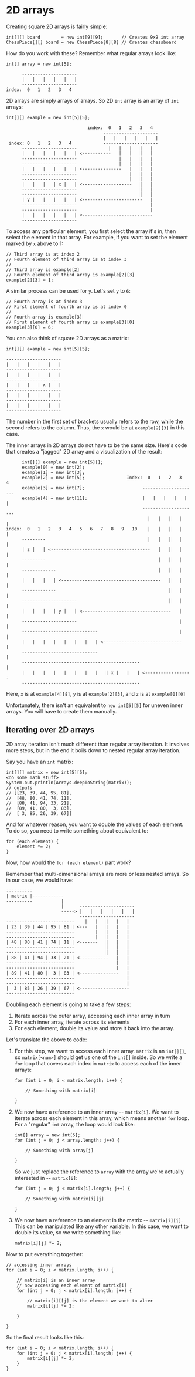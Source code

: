 # 2D arrays

Creating square 2D arrays is fairly simple:

    int[][] board        = new int[9][9];       // Creates 9x9 int array
    ChessPiece[][] board = new ChessPiece[8][8] // Creates chessboard

How do you work with these? Remember what regular arrays look like:

    int[] array = new int[5];

          ---------------------
          |   |   |   |   |   |
          ---------------------
    index:  0   1   2   3   4

2D arrays are simply arrays of arrays. So 2D `int` array is an array of `int`
arrays:

    int[][] example = new int[5][5];

                                   index:  0   1   2   3   4
                                         ---------------------
                                         |   |   |   |   |   |
     index: 0   1   2   3   4            ---------------------
          ---------------------            |   |   |   |   |
          |   |   |   |   |   | <-----------   |   |   |   |
          ---------------------                |   |   |   |
          ---------------------                |   |   |   |
          |   |   |   |   |   | <---------------   |   |   |
          ---------------------                    |   |   |
          ---------------------                    |   |   |
          |   |   |   | x |   | <-------------------   |   |
          ---------------------                        |   |
          ---------------------                        |   |
          | y |   |   |   |   | <-----------------------   |
          ---------------------                            |
          ---------------------                            |
          |   |   |   |   |   | <---------------------------
          ---------------------

To access any particular element, you first select the array it's in, then
select the element in that array. For example, if you want to set the element
marked by `x` above to 1:

    // Third array is at index 2
    // Fourth element of third array is at index 3
    //
    // Third array is example[2]
    // Fourth element of third array is example[2][3]
    example[2][3] = 1;

A similar process can be used for `y`. Let's set `y` to `6`:

    // Fourth array is at index 3
    // First element of fourth array is at index 0
    //
    // Fourth array is example[3]
    // First element of fourth array is example[3][0]
    example[3][0] = 6;

You can also think of square 2D arrays as a matrix:

    int[][] example = new int[5][5];

    ---------------------
    |   |   |   |   |   |
    ---------------------
    |   |   |   |   |   |
    ---------------------
    |   |   |   | x |   |
    ---------------------
    |   |   |   |   |   |
    ---------------------
    |   |   |   |   |   |
    ---------------------

The number in the first set of brackets usually refers to the row, while the
second refers to the column. Thus, the `x` would be at `example[2][3]` in this
case.

The inner arrays in 2D arrays do not have to be the same size. Here's code that
creates a "jagged" 2D array and a visualization of the result:

          int[][] example = new int[5][];
          example[0] = new int[2];
          example[1] = new int[3];
          example[2] = new int[5];                Index:  0   1   2   3   4
          example[3] = new int[7];                      ---------------------
          example[4] = new int[11];                     |   |   |   |   |   |
                                                        ---------------------
                                                          |   |   |   |   |
    index:  0   1   2   3   4   5   6   7   8   9   10    |   |   |   |   |
          ---------                                       |   |   |   |   |
          | z |   | <--------------------------------------   |   |   |   |
          ---------                                           |   |   |   |
          -------------                                       |   |   |   |
          |   |   |   | <--------------------------------------   |   |   |
          -------------                                           |   |   |
          ---------------------                                   |   |   |
          |   |   |   | y |   | <----------------------------------   |   |
          ---------------------                                       |   |
          -----------------------------                               |   |
          |   |   |   |   |   |   |   | <------------------------------   |
          -----------------------------                                   |
          ---------------------------------------------                   |
          |   |   |   |   |   |   |   |   | x |   |   | <------------------
          ---------------------------------------------

Here, `x` is at `example[4][8]`, `y` is at `example[2][3]`, and `z` is at `example[0][0]`

Unfortunately, there isn't an equivalent to `new int[5][5]` for uneven inner
arrays. You will have to create them manually.

## Iterating over 2D arrays

2D array iteration isn't much different than regular array iteration. It
involves more steps, but in the end it boils down to nested regular array
iteration.

Say you have an `int` matrix:

    int[][] matrix = new int[5][5];
    <do some math stuff>
    System.out.println(Arrays.deepToString(matrix));
    // outputs
    // [[23, 39, 44, 95, 81],
    //  [48, 80, 41, 74, 11],
    //  [88, 41, 94, 33, 21],
    //  [89, 41, 80,  3, 83],
    //  [ 3, 85, 26, 39, 67]]

And for whatever reason, you want to double the values of each element.
To do so, you need to write something about equivalent to:

    for (each element) {
        element *= 2;
    }

Now, how would the `for (each element)` part work?

Remember that multi-dimensional arrays are more or less nested arrays. So in
our case, we would have:

    ----------
    | matrix |------------
    ----------           |
                         |      ---------------------
                         -----> |   |   |   |   |   |
                                ---------------------
    --------------------------    |   |   |   |   |
    | 23 | 39 | 44 | 95 | 81 | <---   |   |   |   |
    --------------------------        |   |   |   |
    --------------------------        |   |   |   |
    | 48 | 80 | 41 | 74 | 11 | <-------   |   |   |
    --------------------------            |   |   |
    --------------------------            |   |   |
    | 88 | 41 | 94 | 33 | 21 | <-----------   |   |
    --------------------------                |   |
    --------------------------                |   |
    | 89 | 41 | 80 |  3 | 83 | <---------------   |
    --------------------------                    |
    --------------------------                    |
    |  3 | 85 | 26 | 39 | 67 | <-------------------
    --------------------------

Doubling each element is going to take a few steps:

  1. Iterate across the outer array, accessing each inner array in turn
  2. For each inner array, iterate across its elements
  3. For each element, double its value and store it back into the array.

Let's translate the above to code:

  1. For this step, we want to access each inner array. `matrix` is an
     `int[][]`, so `matrix[<num>]` should get us one of the `int[]` inside. So
     we write a `for` loop that covers each index in `matrix` to access each of
     the inner arrays:

         for (int i = 0; i < matrix.length; i++) {

             // Something with matrix[i]

         }

  2. We now have a reference to an inner array -- `matrix[i]`. We want to
     iterate across each element in this array, which means another `for` loop.
     For a "regular" `int` array, the loop would look like:

         int[] array = new int[5];
         for (int j = 0; j < array.length; j++) {

             // Something with array[j]

         }

     So we just replace the reference to `array` with the array we're
     actually interested in -- `matrix[i]`:

         for (int j = 0; j < matrix[i].length; j++) {

             // Something with matrix[i][j]

         }

  3. We now have a reference to an element in the matrix -- `matrix[i][j]`.
     This can be manipulated like any other variable. In this case, we want to
     double its value, so we write something like:

         matrix[i][j] *= 2;

Now to put everything together:

    // accessing inner arrays
    for (int i = 0; i < matrix.length; i++) {

        // matrix[i] is an inner array
        // now accessing each element of matrix[i]
        for (int j = 0; j < matrix[i].length; j++) {

            // matrix[i][[j] is the element we want to alter
            matrix[i][j] *= 2;

        }

    }

So the final result looks like this:

    for (int i = 0; i < matrix.length; i++) {
        for (int j = 0; j < matrix[i].length; j++) {
            matrix[i][j] *= 2;
        }
    }
